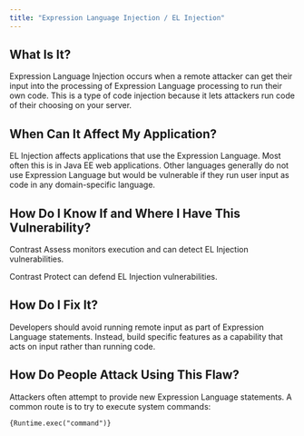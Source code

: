 ```yaml
---
title: "Expression Language Injection / EL Injection"
---
```


## What Is It?

Expression Language Injection occurs when a remote attacker can get their input into the processing of Expression Language processing to run their own code.
This is a type of code injection because it lets attackers run code of their choosing on your server.

## When Can It Affect My Application?

EL Injection affects applications that use the Expression Language. Most often this is in Java EE web applications.
Other languages generally do not use Expression Language but would be vulnerable if they run user input as code in any domain-specific language.

## How Do I Know If and Where I Have This Vulnerability?

Contrast Assess monitors execution and can detect EL Injection vulnerabilities.

Contrast Protect can defend EL Injection vulnerabilities.

## How Do I Fix It?

Developers should avoid running remote input as part of Expression Language statements. Instead, build specific features as a capability that acts on input rather than running code.

## How Do People Attack Using This Flaw?

Attackers often attempt to provide new Expression Language statements. A common route is to try to execute system commands:
```
{Runtime.exec("command")}
```